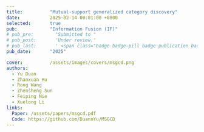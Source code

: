 ```yaml
---
title:          "Mutual-support generalized category discovery"
date:           2025-02-14 00:01:00 +0800
selected:       true
pub:            "Information Fusion (IF)"
# pub_pre:        "Submitted to "
# pub_post:       'Under review.'
# pub_last:       ' <span class="badge badge-pill badge-publication badge-success">Spotlight</span>'
pub_date:       "2025"

cover:          /assets/images/covers/msgcd.png
authors:
  - Yu Duan
  - Zhanxuan Hu
  - Rong Wang
  - Zhensheng Sun
  - Feiping Nie
  - Xuelong Li
links:
  Paper: /assets/papers/msgcd.pdf
  Code: https://github.com/DuannYu/MSGCD
---
```

